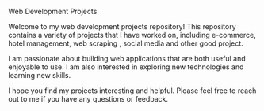Web Development Projects

Welcome to my web development projects repository! This repository contains a variety of projects that I have worked on, including e-commerce, hotel management, web scraping , social media and other good project.

I am passionate about building web applications that are both useful and enjoyable to use. I am also interested in exploring new technologies and learning new skills.

I hope you find my projects interesting and helpful. Please feel free to reach out to me if you have any questions or feedback.

